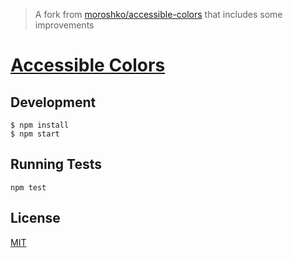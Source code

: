 > A fork from [moroshko/accessible-colors](https://github.com/moroshko/accessible-colors) that includes some improvements

# <a href="https://james2doyle.github.io/accessible-colors" target="_blank">Accessible Colors</a>

## Development

```shell
$ npm install
$ npm start
```

## Running Tests

```shell
npm test
```

## License

[MIT](http://moroshko.mit-license.org)
